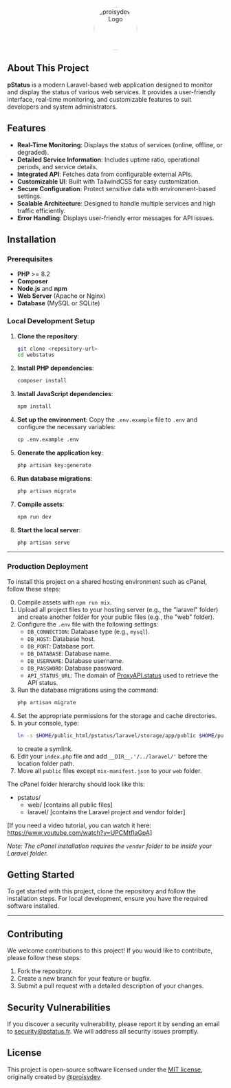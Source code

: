 <p align="center"><a href="https://proisy.dev" title="Proisy's Portfolio" target="_blank"><img src="https://avatars.githubusercontent.com/u/204402355?v=4" width="100" alt="proisydev's Logo" style="border-radius: 50%; margin-top: 15px;"></a></p>

## About This Project

**pStatus** is a modern Laravel-based web application designed to monitor and display the status of various web services. It provides a user-friendly interface, real-time monitoring, and customizable features to suit developers and system administrators.

## Features

-   **Real-Time Monitoring**: Displays the status of services (online, offline, or degraded).
-   **Detailed Service Information**: Includes uptime ratio, operational periods, and service details.
-   **Integrated API**: Fetches data from configurable external APIs.
-   **Customizable UI**: Built with TailwindCSS for easy customization.
-   **Secure Configuration**: Protect sensitive data with environment-based settings.
-   **Scalable Architecture**: Designed to handle multiple services and high traffic efficiently.
-   **Error Handling**: Displays user-friendly error messages for API issues.

## Installation

### Prerequisites

-   **PHP** >= 8.2
-   **Composer**
-   **Node.js** and **npm**
-   **Web Server** (Apache or Nginx)
-   **Database** (MySQL or SQLite)

### Local Development Setup

1. **Clone the repository**:

    ```bash
    git clone <repository-url>
    cd webstatus
    ```

2. **Install PHP dependencies**:

    ```bash
    composer install
    ```

3. **Install JavaScript dependencies**:

    ```bash
    npm install
    ```

4. **Set up the environment**:
   Copy the `.env.example` file to `.env` and configure the necessary variables:

    ```bash
    cp .env.example .env
    ```

5. **Generate the application key**:

    ```bash
    php artisan key:generate
    ```

6. **Run database migrations**:

    ```bash
    php artisan migrate
    ```

7. **Compile assets**:

    ```bash
    npm run dev
    ```

8. **Start the local server**:
    ```bash
    php artisan serve
    ```

---

### Production Deployment

To install this project on a shared hosting environment such as cPanel, follow these steps:

0. Compile assets with `npm run mix`.
1. Upload all project files to your hosting server (e.g., the "laravel" folder) and create another folder for your public files (e.g., the "web" folder).
2. Configure the `.env` file with the following settings:
    - `DB_CONNECTION`: Database type (e.g., `mysql`).
    - `DB_HOST`: Database host.
    - `DB_PORT`: Database port.
    - `DB_DATABASE`: Database name.
    - `DB_USERNAME`: Database username.
    - `DB_PASSWORD`: Database password.
    - `API_STATUS_URL`: The domain of [ProxyAPI.status](https://github.com/proisydev/ProxyAPI.status) used to retrieve the API status.
3. Run the database migrations using the command:
    ```bash
    php artisan migrate
    ```
4. Set the appropriate permissions for the storage and cache directories.
5. In your console, type:
    ```bash
    ln -s $HOME/public_html/pstatus/laravel/storage/app/public $HOME/public_html/pstatus/web/storage
    ```
    to create a symlink.
6. Edit your `index.php` file and add `__DIR__.'/../laravel/'` before the location folder path.
7. Move all `public` files except `mix-manifest.json` to your `web` folder.

The cPanel folder hierarchy should look like this:

-   pstatus/
    -   web/ [contains all public files]
    -   laravel/ [contains the Laravel project and vendor folder]

[If you need a video tutorial, you can watch it here: https://www.youtube.com/watch?v=UPCMtfIaGpA]

_Note: The cPanel installation requires the `vendor` folder to be inside your Laravel folder._

## Getting Started

To get started with this project, clone the repository and follow the installation steps. For local development, ensure you have the required software installed.

---

## Contributing

We welcome contributions to this project! If you would like to contribute, please follow these steps:

1. Fork the repository.
2. Create a new branch for your feature or bugfix.
3. Submit a pull request with a detailed description of your changes.

## Security Vulnerabilities

If you discover a security vulnerability, please report it by sending an email to [security@pstatus.fr](mailto:security@pstatus.fr). We will address all security issues promptly.

## License

This project is open-source software licensed under the [MIT license](https://opensource.org/licenses/MIT), originally created by [@proisydev](https://github.com/proisydev).
